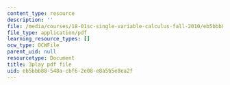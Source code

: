 ```yaml
---
content_type: resource
description: ''
file: /media/courses/18-01sc-single-variable-calculus-fall-2010/eb5bbb88548acbf62e08e8a5b5e8ea2f_wOHrNt9ScYs.pdf
file_type: application/pdf
learning_resource_types: []
ocw_type: OCWFile
parent_uid: null
resourcetype: Document
title: 3play pdf file
uid: eb5bbb88-548a-cbf6-2e08-e8a5b5e8ea2f
---
```

